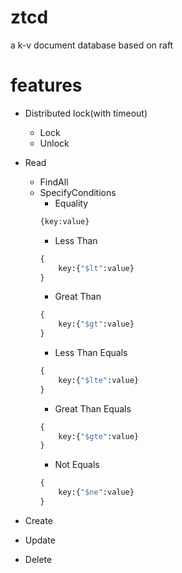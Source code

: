 # ztcd
a k-v document database based on raft

# features

* Distributed lock(with timeout)
    * Lock 
    * Unlock
* Read
    * FindAll
    * SpecifyConditions
        * Equality
        ```python
        {key:value}
        ```
        * Less Than
        ```python
        {
            key:{"$lt":value}
        }
        ```
        * Great Than
        ```python
        {
            key:{"$gt":value}
        }
        ```
        * Less Than Equals
        ```python
        {
            key:{"$lte":value}
        }
        ```
        * Great Than Equals
        ```python
        {
            key:{"$gte":value}
        }
        ```
        * Not Equals
        ```python
        {
            key:{"$ne":value}
        }
        ```

* Create
* Update
* Delete
